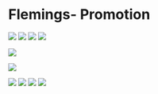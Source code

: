 # Flemings- Promotion

![](flemings-images/home.jpg)
![](flemings-images/expertise.jpg)
![](flemings-images/menus.jpg)
![](flemings-images/private-dining.jpg)

![](flemings-images/filet-lobster.jpg)

![](flemings-images/prime-rib-ad.jpg)

![](flemings-images/dine-rewards.jpg)
![](flemings-images/gift-cards.jpg)
![](flemings-images/friend-of-flemings.jpg)
![](flemings-images/guest-satisfaction-survey.jpg)


